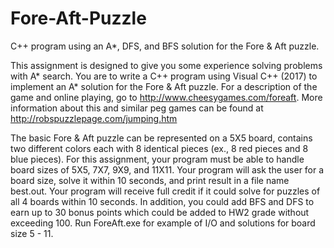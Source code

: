# Fore-Aft-Puzzle

C++ program using an A*, DFS, and BFS solution for the Fore & Aft puzzle.

This assignment is designed to give you some experience solving problems with A* search.
You are to write a C++ program using Visual C++ (2017) to implement an A* solution for the Fore & Aft puzzle. For a description of the game and online playing, go to http://www.cheesygames.com/foreaft.
More information about this and similar peg games can be found at http://robspuzzlepage.com/jumping.htm

The basic Fore & Aft puzzle can be represented on a 5X5 board, contains two different colors each with 8 identical pieces (ex., 8 red pieces and 8 blue pieces).
For this assignment, your program must be able to handle board sizes of 5X5, 7X7, 9X9, and 11X11.
Your program will ask the user for a board size, solve it within 10 seconds, and print result in a file name best.out.
Your program will receive full credit if it could solve for puzzles of all 4 boards within 10 seconds.
In addition, you could add BFS and DFS to earn up to 30 bonus points which could be added to HW2 grade without exceeding 100. Run ForeAft.exe for example of I/O and solutions for board size 5 - 11.

